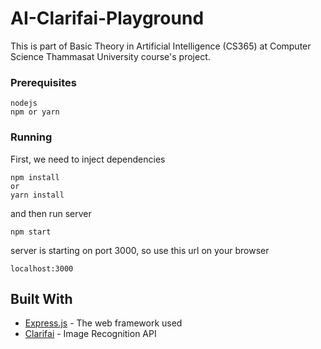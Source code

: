 # AI-Clarifai-Playground
This is part of Basic Theory in Artificial Intelligence (CS365) at Computer Science Thammasat University course's project.
### Prerequisites
```
nodejs
npm or yarn
```
### Running
First, we need to inject dependencies
```
npm install
or
yarn install
```
and then run server
```
npm start
```
server is starting on port 3000, so use this url on your browser
```
localhost:3000
```
## Built With
* [Express.js](https://expressjs.com/) - The web framework used
* [Clarifai](https://www.clarifai.com/) - Image Recognition API
